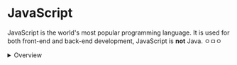 # JavaScript 

JavaScript is the world's most popular programming language. It is used for both front-end and back-end development, JavaScript is **not** Java. ㅇㅁㅇ

<details>

<summary>Overview</summary>

## Basic Program
You will learn how to develop your first JS script, is easy and enjoyable. However, there are caveats and difficulties everywhere, so we will also look at some common programming errors and how to avoid them.

```ruby
console.log("Hello, World!");
```
**Explanation!** Here `console.log` is a function & `"Hello, World!"` is a string.

> [!NOTE]
>  ㅠ ㅠ If you want to include quotes in a string, there are two ways to avoid confusion and successfully print them:
>```ruby
> console.log('Yes, I\'m ready to learn JS.');
>```


</details>
